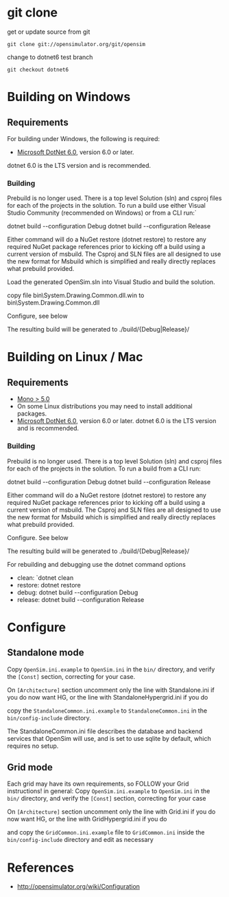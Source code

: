 # git clone

get or update source from git

 `git clone git://opensimulator.org/git/opensim`
	
change to dotnet6 test branch

 `git checkout dotnet6`


# Building on Windows

## Requirements
  For building under Windows, the following is required:
  * [Microsoft DotNet 6.0](https://dotnet.microsoft.com/en-us/download), version 6.0 or later. 

  dotnet 6.0 is the LTS version and is recommended.

### Building
 Prebuild is no longer used.  There is a top level Solution (sln) and csproj files for each
 of the projects in the solution.  To run a build use either Visual Studio Community (recommended on Windows)
 or from a CLI run:`
 
 dotnet build --configuration Debug
 dotnet build --configuration Release

Either command will do a NuGet restore (dotnet restore) to restore any required NuGet package references prior to
kicking off a build using a current version of msbuild.  The Csproj and SLN files are all designed to use the new
format for Msbuild which is simplified and really directly replaces what prebuild provided.

Load the generated OpenSim.sln into Visual Studio and build the solution.

copy file bin\System.Drawing.Common.dll.win to bin\System.Drawing.Common.dll

Configure, see below

The resulting build will be generated to ./build/{Debug|Release}/

# Building on Linux / Mac

## Requirements

 *	[Mono > 5.0](https://www.mono-project.com/download/stable/#download-lin)
 *	On some Linux distributions you may need to install additional packages.
 * [Microsoft DotNet 6.0](https://dotnet.microsoft.com/en-us/download), version 6.0 or later. 
  dotnet 6.0 is the LTS version and is recommended.

### Building
 Prebuild is no longer used.  There is a top level Solution (sln) and csproj files for each
 of the projects in the solution.  To run a build from a CLI run:
 
 dotnet build --configuration Debug
 dotnet build --configuration Release

Either command will do a NuGet restore (dotnet restore) to restore any required NuGet package references prior to
kicking off a build using a current version of msbuild.  The Csproj and SLN files are all designed to use the new
format for Msbuild which is simplified and really directly replaces what prebuild provided.

Configure. See below

The resulting build will be generated to ./build/{Debug|Release}/

For rebuilding and debugging use the dotnet command options
  *  clean:  `dotnet clean
  *  restore: dotnet restore
  *  debug:   dotnet build --configuration Debug
  *  release: dotnet build --configuration Release

# Configure #
## Standalone mode ##
Copy `OpenSim.ini.example` to `OpenSim.ini` in the `bin/` directory, and verify the `[Const]` section, correcting for your case.

On `[Architecture]` section uncomment only the line with Standalone.ini if you do now want HG, or the line with StandaloneHypergrid.ini if you do

copy the `StandaloneCommon.ini.example` to `StandaloneCommon.ini` in the `bin/config-include` directory.

The StandaloneCommon.ini file describes the database and backend services that OpenSim will use, and is set to use sqlite by default, which requires no setup.


## Grid mode ##
Each grid may have its own requirements, so FOLLOW your Grid instructions!
in general:
Copy `OpenSim.ini.example` to `OpenSim.ini` in the `bin/` directory, and verify the `[Const]` section, correcting for your case
 
On `[Architecture]` section uncomment only the line with Grid.ini if you do now want HG, or the line with GridHypergrid.ini if you do

and copy the `GridCommon.ini.example` file to `GridCommon.ini` inside the `bin/config-include` directory and edit as necessary



# References

* http://opensimulator.org/wiki/Configuration
